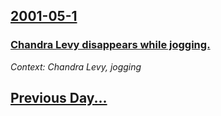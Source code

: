 ## [2001-05-1](/news/2001/05/1/index.md)

### [ Chandra Levy disappears while jogging.](/news/2001/05/1/chandra-levy-disappears-while-jogging.md)
_Context: Chandra Levy, jogging_

## [Previous Day...](/news/2001/04/30/index.md)


